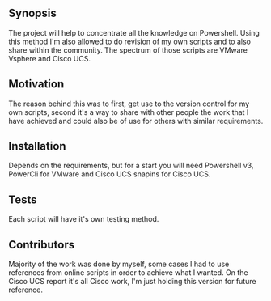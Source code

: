 ## Synopsis

The project will help to concentrate all the knowledge on Powershell. Using this method I'm also allowed to do revision of my own scripts and to also share within the community. The spectrum of those scripts are VMware Vsphere and Cisco UCS.

## Motivation

The reason behind this was to first, get use to the version control for my own scripts, second it's a way to share with other people the work that I have achieved and could also be of use for others with similar requirements.

## Installation

Depends on the requirements, but for a start you will need Powershell v3, PowerCli for VMware and Cisco UCS snapins for Cisco UCS.

## Tests

Each script will have it's own testing method.

## Contributors

Majority of the work was done by myself, some cases I had to use references from online scripts in order to achieve what I wanted. On the Cisco UCS report it's all Cisco work, I'm just holding this version for future reference.